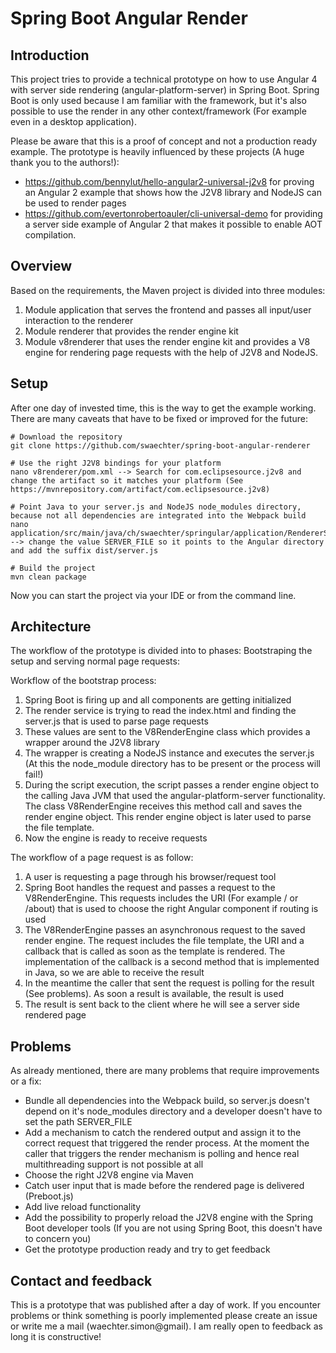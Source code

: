 # Spring Boot Angular Render

## Introduction

This project tries to provide a technical prototype on how to use Angular 4 with server side rendering (angular-platform-server)  in Spring Boot. Spring Boot is only used because I am familiar with the framework, but it's also possible to use the render in any other context/framework (For example even in a desktop application).

Please be aware that this is a proof of concept and not a production ready example. The prototype is heavily influenced by these projects (A huge thank you to the authors!):

* https://github.com/bennylut/hello-angular2-universal-j2v8 for proving an Angular 2 example that shows how the J2V8 library and NodeJS can be used to render pages
* https://github.com/evertonrobertoauler/cli-universal-demo for providing a server side example of Angular 2 that makes it possible to enable AOT compilation.

## Overview

Based on the requirements, the Maven project is divided into three modules:

1. Module application that serves the frontend and passes all input/user interaction to the renderer
2. Module renderer that provides the render engine kit
3. Module v8renderer that uses the render engine kit and provides a V8 engine for rendering page requests with the help of J2V8 and NodeJS.

## Setup

After one day of invested time, this is the way to get the example working. There are many caveats that have to be fixed or improved for the future:

    # Download the repository
    git clone https://github.com/swaechter/spring-boot-angular-renderer

    # Use the right J2V8 bindings for your platform
    nano v8renderer/pom.xml --> Search for com.eclipsesource.j2v8 and change the artifact so it matches your platform (See https://mvnrepository.com/artifact/com.eclipsesource.j2v8)

    # Point Java to your server.js and NodeJS node_modules directory, because not all dependencies are integrated into the Webpack build
    nano application/src/main/java/ch/swaechter/springular/application/RendererService.java --> change the value SERVER_FILE so it points to the Angular directory and add the suffix dist/server.js

    # Build the project
    mvn clean package

Now you can start the project via your IDE or from the command line.

## Architecture

The workflow of the prototype is divided into to phases: Bootstraping the setup and serving normal page requests:

Workflow of the bootstrap process:

1. Spring Boot is firing up and all components are getting initialized
2. The render service is trying to read the index.html and finding the server.js that is used to parse page requests
3. These values are sent to the V8RenderEngine class which provides a wrapper around the J2V8 library
4. The wrapper is creating a NodeJS instance and executes the server.js (At this the node_module directory has to be present or the process will fail!)
5. During the script execution, the script passes a render engine object to the calling Java JVM that used the angular-platform-server functionality. The class V8RenderEngine receives this method call and saves the render engine object. This render engine object is later used to parse the file template.
6. Now the engine is ready to receive requests

The workflow of a page request is as follow:

1. A user is requesting a page through his browser/request tool
2. Spring Boot handles the request and passes a request to the V8RenderEngine. This requests includes the URI (For example / or /about) that is used to choose the right Angular component if routing is used
3. The V8RenderEngine passes an asynchronous request to the saved render engine. The request includes the file template, the URI and a callback that is called as soon as the template is rendered. The implementation of the callback is a second method that is implemented in Java, so we are able to receive the result
4. In the meantime the caller that sent the request is polling for the result (See problems). As soon a result is available, the result is used
5. The result is sent back to the client where he will see a server side rendered page

## Problems

As already mentioned, there are many problems that require improvements or a fix:

* Bundle all dependencies into the Webpack build, so server.js doesn't depend  on it's node_modules directory and a developer doesn't have to set the path SERVER_FILE
* Add a mechanism to catch the rendered output and assign it to the correct request that triggered the render process. At the moment the caller that triggers the render mechanism is polling and hence real multithreading support is not possible at all
* Choose the right J2V8 engine via Maven
* Catch user input that is made before the rendered page is delivered (Preboot.js)
* Add live reload functionality
* Add the possibility to properly reload the J2V8 engine with the Spring Boot developer tools (If you are not using Spring Boot, this doesn't have to concern you)
* Get the prototype production ready and try to get feedback

## Contact and feedback

This is a prototype that was published after a day of work. If you encounter problems or think something is poorly implemented please create an issue or write me a mail (waechter.simon@gmail). I am really open to feedback as long it is constructive!
